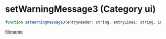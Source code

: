 # setWarningMessage3 (Category ui)

```js
function setWarningMessage3(entryHeader: string, entryLine1: string, instructionalKey: number, entryLine2: string, p4: boolean, p5: number, p6: number, p7: intPtr, p8: intPtr, p9: boolean): Array
```

[filename](setWarningMessage3_m.md ':include')